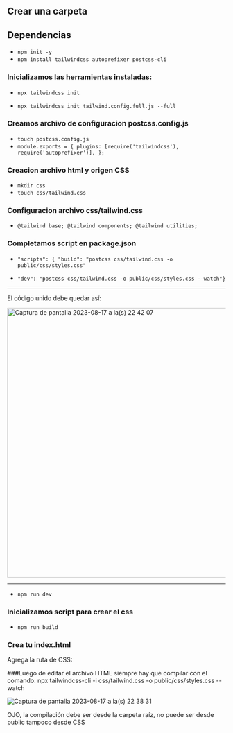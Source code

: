 ## Crear una carpeta

## Dependencias

- `npm init -y`
- `npm install tailwindcss autoprefixer postcss-cli`

### Inicializamos las herramientas instaladas:

<!-- Genera archivo configuracion vacio de nombre tailwind.config.js -->

- `npx tailwindcss init`
<!-- Genera archivo configuracion completo -->
- `npx tailwindcss init tailwind.config.full.js --full`

<!-- Plugin recomendado para VSCode: Tailwind CSS IntelliSense -->

### Creamos archivo de configuracion postcss.config.js

<!-- Instrucciones archivo postcss.config.js: -->

- `touch postcss.config.js`
- `module.exports = { plugins: [require('tailwindcss'), require('autoprefixer')], };`

### Creacion archivo html y origen CSS

- `mkdir css`
- `touch css/tailwind.css`

### Configuracion archivo css/tailwind.css

- `@tailwind base; @tailwind components; @tailwind utilities;`

### Completamos script en package.json

- `"scripts": { "build": "postcss css/tailwind.css -o public/css/styles.css"`
<!-- Para autoregenerar el tailwind.css cuando creamos paquetes -->
- `"dev": "postcss css/tailwind.css -o public/css/styles.css --watch"}`

*******
El código unido debe quedar así:

<img width="622" alt="Captura de pantalla 2023-08-17 a la(s) 22 42 07" src="https://github.com/stypcanto/Test-Tailwind/assets/80213508/f4942268-513e-4d5d-adeb-002e31d57b13">


*******

<!-- Ejecutar para compilar -->
- `npm run dev`

### Inicializamos script para crear el css

<!-- genera una directorio css con su styels.css en la carpeta public -->

- `npm run build`

### Crea tu index.html
Agrega la ruta de CSS:     <link rel="stylesheet" href="./css/styles.css">

###Luego de editar el archivo HTML siempre hay que compilar con el comando:
npx tailwindcss-cli -i css/tailwind.css -o public/css/styles.css --watch 

![Captura de pantalla 2023-08-17 a la(s) 22 38 31](https://github.com/stypcanto/Test-Tailwind/assets/80213508/541ef748-1647-4feb-a2a8-736e7f0fe540)



OJO, la compilación debe ser desde la carpeta raíz, no puede ser desde public tampoco desde CSS
